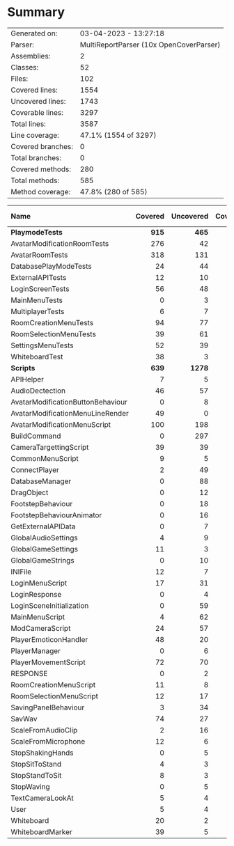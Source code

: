 ﻿# Summary
|||
|:---|:---|
| Generated on: | 03-04-2023 - 13:27:18 |
| Parser: | MultiReportParser (10x OpenCoverParser) |
| Assemblies: | 2 |
| Classes: | 52 |
| Files: | 102 |
| Covered lines: | 1554 |
| Uncovered lines: | 1743 |
| Coverable lines: | 3297 |
| Total lines: | 3587 |
| Line coverage: | 47.1% (1554 of 3297) |
| Covered branches: | 0 |
| Total branches: | 0 |
| Covered methods: | 280 |
| Total methods: | 585 |
| Method coverage: | 47.8% (280 of 585) |

|**Name**|**Covered**|**Uncovered**|**Coverable**|**Total**|**Line coverage**|**Covered**|**Total**|**Branch coverage**|**Covered**|**Total**|**Method coverage**|
|:---|---:|---:|---:|---:|---:|---:|---:|---:|---:|---:|---:|
|**PlaymodeTests**|**915**|**465**|**1380**|**1336**|**66.3%**|**0**|**0**|****|**175**|**266**|**65.7%**|
|AvatarModificationRoomTests|276|42|318|328|86.7%|0|0||71|79|89.8%|
|AvatarRoomTests|318|131|449|259|70.8%|0|0||43|65|66.1%|
|DatabasePlayModeTests|24|44|68|79|35.2%|0|0||4|8|50%|
|ExternalAPITests|12|10|22|27|54.5%|0|0||2|4|50%|
|LoginScreenTests|56|48|104|204|53.8%|0|0||10|20|50%|
|MainMenuTests|0|3|3|13|0%|0|0||0|2|0%|
|MultiplayerTests|6|7|13|29|46.1%|0|0||1|2|50%|
|RoomCreationMenuTests|94|77|171|144|54.9%|0|0||17|34|50%|
|RoomSelectionMenuTests|39|61|100|92|39%|0|0||8|20|40%|
|SettingsMenuTests|52|39|91|92|57.1%|0|0||13|26|50%|
|WhiteboardTest|38|3|41|69|92.6%|0|0||6|6|100%|
|**Scripts**|**639**|**1278**|**1917**|**2268**|**33.3%**|**0**|**0**|****|**105**|**319**|**32.9%**|
|APIHelper|7|5|12|19|58.3%|0|0||1|2|50%|
|AudioDectection|46|57|103|137|44.6%|0|0||8|15|53.3%|
|AvatarModificationButtonBehaviour|0|8|8|20|0%|0|0||0|2|0%|
|AvatarModificationMenuLineRender|49|0|49|44|100%|0|0||6|6|100%|
|AvatarModificationMenuScript|100|198|298|306|33.5%|0|0||14|39|35.8%|
|BuildCommand|0|297|297|288|0%|0|0||0|30|0%|
|CameraTargettingScript|39|39|78|68|50%|0|0||6|11|54.5%|
|CommonMenuScript|9|5|14|21|64.2%|0|0||2|4|50%|
|ConnectPlayer|2|49|51|66|3.9%|0|0||1|4|25%|
|DatabaseManager|0|88|88|103|0%|0|0||0|24|0%|
|DragObject|0|12|12|27|0%|0|0||0|3|0%|
|FootstepBehaviour|0|18|18|27|0%|0|0||0|4|0%|
|FootstepBehaviourAnimator|0|16|16|21|0%|0|0||0|4|0%|
|GetExternalAPIData|0|7|7|16|0%|0|0||0|2|0%|
|GlobalAudioSettings|4|9|13|18|30.7%|0|0||2|6|33.3%|
|GlobalGameSettings|11|3|14|19|78.5%|0|0||1|2|50%|
|GlobalGameStrings|0|10|10|12|0%|0|0||0|4|0%|
|INIFile|12|7|19|39|63.1%|0|0||4|5|80%|
|LoginMenuScript|17|31|48|48|35.4%|0|0||4|8|50%|
|LoginResponse|0|4|4|17|0%|0|0||0|8|0%|
|LoginSceneInitialization|0|59|59|70|0%|0|0||0|2|0%|
|MainMenuScript|4|62|66|79|6%|0|0||2|22|9%|
|ModCameraScript|24|57|81|51|29.6%|0|0||6|8|75%|
|PlayerEmoticonHandler|48|20|68|59|70.5%|0|0||12|22|54.5%|
|PlayerManager|0|6|6|18|0%|0|0||0|4|0%|
|PlayerMovementScript|72|70|142|99|50.7%|0|0||6|9|66.6%|
|RESPONSE|0|2|2|17|0%|0|0||0|4|0%|
|RoomCreationMenuScript|11|8|19|28|57.8%|0|0||3|6|50%|
|RoomSelectionMenuScript|12|17|29|32|41.3%|0|0||4|12|33.3%|
|SavingPanelBehaviour|3|34|37|59|8.1%|0|0||1|7|14.2%|
|SavWav|74|27|101|175|73.2%|0|0||4|7|57.1%|
|ScaleFromAudioClip|2|16|18|31|11.1%|0|0||1|6|16.6%|
|ScaleFromMicrophone|12|6|18|31|66.6%|0|0||4|6|66.6%|
|StopShakingHands|0|5|5|11|0%|0|0||0|2|0%|
|StopSitToStand|4|3|7|14|57.1%|0|0||1|2|50%|
|StopStandToSit|8|3|11|14|72.7%|0|0||2|3|66.6%|
|StopWaving|0|5|5|11|0%|0|0||0|2|0%|
|TextCameraLookAt|5|4|9|16|55.5%|0|0||1|2|50%|
|User|5|4|9|11|55.5%|0|0||1|2|50%|
|Whiteboard|20|2|22|39|90.9%|0|0||4|4|100%|
|WhiteboardMarker|39|5|44|87|88.6%|0|0||4|4|100%|
